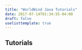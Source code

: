 ```yaml
---
title: "WorldWind Java Tutorials"
date: 2017-07-14T01:34:55-04:00
draft: false
uselisttemplate: true
---
```


## Tutorials
